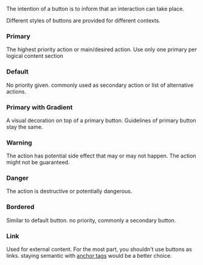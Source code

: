 The intention of a button is to inform that an interaction can take place.

Different styles of buttons are provided for different contexts.

### Primary

The highest priority action or main/desired action. Use only one primary per logical content section

### Default

No priority given. commonly used as secondary action or list of alternative actions.

### Primary with Gradient

A visual decoration on top of a primary button. Guidelines of primary button stay the same.

### Warning

The action has potential side effect that may or may not happen. The action might not be guaranteed.

### Danger

The action is destructive or potentially dangerous.

### Bordered

Similar to default button. no priority, commonly a secondary button.

### Link

Used for external content. For the most part, you shouldn't use buttons as links. staying semantic
with [anchor tags](https://developer.mozilla.org/en-US/docs/Web/HTML/Element/a) would be a better choice.

